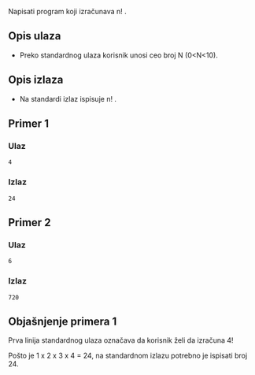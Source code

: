 
Napisati program koji izračunava n! .

## Opis ulaza

  - Preko standardnog ulaza korisnik unosi ceo broj N (0<N<10).

## Opis izlaza

  - Na standardi izlaz ispisuje n! .

## Primer 1

### Ulaz

~~~
4
~~~

### Izlaz

~~~
24
~~~

## Primer 2

### Ulaz

~~~
6
~~~

### Izlaz

~~~
720
~~~

## Objašnjenje primera 1

Prva linija standardnog ulaza označava da korisnik želi da izračuna 4!

Pošto je 1 x 2 x 3 x 4 = 24, na standardnom izlazu potrebno je ispisati broj 24.
